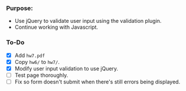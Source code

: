 ### Purpose:
* Use jQuery to validate user input using the validation plugin.
* Continue working with Javascript.

### To-Do
- [x] Add `hw7.pdf`
- [x] Copy `hw6/` to `hw7/`.
- [x] Modify user input validation to use jQuery.
- [ ] Test page thoroughly.
- [ ] Fix so form doesn't submit when there's still errors being displayed.
